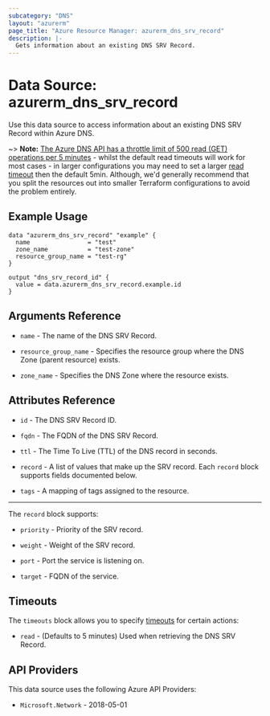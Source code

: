 ```yaml
---
subcategory: "DNS"
layout: "azurerm"
page_title: "Azure Resource Manager: azurerm_dns_srv_record"
description: |-
  Gets information about an existing DNS SRV Record.
---
```


# Data Source: azurerm_dns_srv_record

Use this data source to access information about an existing DNS SRV Record within Azure DNS.

~> **Note:** [The Azure DNS API has a throttle limit of 500 read (GET) operations per 5 minutes](https://docs.microsoft.com/azure/azure-resource-manager/management/request-limits-and-throttling#network-throttling) - whilst the default read timeouts will work for most cases - in larger configurations you may need to set a larger [read timeout](https://developer.hashicorp.com/terraform/language/resources/configure#define-operation-timeouts) then the default 5min. Although, we'd generally recommend that you split the resources out into smaller Terraform configurations to avoid the problem entirely.

## Example Usage

```hcl
data "azurerm_dns_srv_record" "example" {
  name                = "test"
  zone_name           = "test-zone"
  resource_group_name = "test-rg"
}

output "dns_srv_record_id" {
  value = data.azurerm_dns_srv_record.example.id
}
```

## Arguments Reference

* `name` - The name of the DNS SRV Record.

* `resource_group_name` - Specifies the resource group where the DNS Zone (parent resource) exists.

* `zone_name` - Specifies the DNS Zone where the resource exists.

## Attributes Reference

* `id` - The DNS SRV Record ID.

* `fqdn` - The FQDN of the DNS SRV Record.

* `ttl` - The Time To Live (TTL) of the DNS record in seconds.

* `record` - A list of values that make up the SRV record. Each `record` block supports fields documented below.

* `tags` - A mapping of tags assigned to the resource.

---

The `record` block supports:

* `priority` - Priority of the SRV record.

* `weight` - Weight of the SRV record.

* `port` - Port the service is listening on.

* `target` - FQDN of the service.

## Timeouts

The `timeouts` block allows you to specify [timeouts](https://developer.hashicorp.com/terraform/language/resources/configure#define-operation-timeouts) for certain actions:

* `read` - (Defaults to 5 minutes) Used when retrieving the DNS SRV Record.

## API Providers
<!-- This section is generated, changes will be overwritten -->
This data source uses the following Azure API Providers:

* `Microsoft.Network` - 2018-05-01
